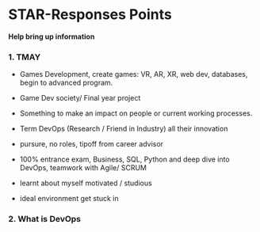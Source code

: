 # STAR-Responses Points

**Help bring up information**

### 1. TMAY

* Games Development, create games: VR, AR, XR, web dev, databases, begin to advanced program.
* Game Dev society/ Final year project

* Something to make an impact on people or current working processes.
* Term DevOps (Research / Friend in Industry) all their innovation
* pursure, no roles, tipoff from career advisor

* 100% entrance exam, Business, SQL, Python and deep dive into DevOps, teamwork with Agile/ SCRUM
* learnt about myself motivated / studious
* ideal environment get stuck in

### 2. What is DevOps


